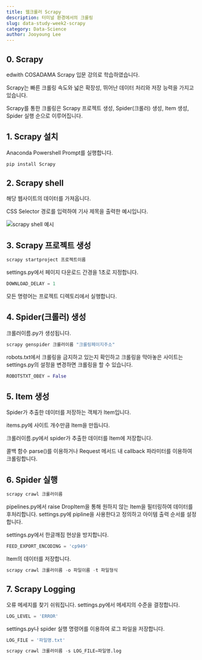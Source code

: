 ```yaml
---
title: 웹크롤러 Scrapy
description: 터미널 환경에서의 크롤링
slug: data-study-week2-scrapy
category: Data-Science
author: Jooyoung Lee
---
```


## 0. Scrapy

edwith COSADAMA Scrapy 입문 강의로 학습하였습니다.

Scrapy는 빠른 크롤링 속도와 넓은 확장성, 뛰어난 데이터 처리와 저장 능력을 가지고 있습니다.

Scrapy를 통한 크롤링은 Scrapy 프로젝트 생성, Spider(크롤러) 생성, Item 생성, Spider 실행 순으로 이루어집니다.

## 1. Scrapy 설치

Anaconda Powershell Prompt를 실행합니다.

```python
pip install Scrapy
```

## 2. Scrapy shell

해당 웹사이트의 데이터를 가져옵니다.

CSS Selector 경로를 입력하여 기사 제목을 출력한 예시입니다.

![scrapy shell 예시](/data-study-week2-scrapy/scrapyshell.png)

## 3. Scrapy 프로젝트 생성

```python
scrapy startproject 프로젝트이름
```

settings.py에서 페이지 다운로드 간경을 1초로 지정합니다.

```python
DOWNLOAD_DELAY = 1
```

모든 명령어는 프로젝트 디렉토리에서 실행합니다.

## 4. Spider(크롤러) 생성

크롤러이름.py가 생성됩니다.

```python
scrapy genspider 크롤러이름 "크롤링페이지주소"
```

robots.txt에서 크롤링을 금지하고 있는지 확인하고 크롤링을 막아놓은 사이트는 settings.py의 설정을 변경하면 크롤링을 할 수 있습니다.

```python
ROBOTSTXT_OBEY = False
```

## 5. Item 생성

Spider가 추출한 데이터를 저장하는 객체가 Item입니다.

items.py에 사이트 개수만큼 Item을 만듭니다.

크롤러이름.py에서 spider가 추출한 데이터를 Item에 저장합니다.

콜백 함수 parse()를 이용하거나 Request 메서드 내 callback 파라미터를 이용하여 크롤링합니다.

## 6. Spider 실행

```python
scrapy crawl 크롤러이름
```

pipelines.py에서 raise DropItem을 통해 원하지 않는 Item을 필터링하여 데이터를 후처리합니다. settings.py에 pipline을 사용한다고 정의하고 아이템 출력 순서를 설정합니다.

settings.py에서 한글깨짐 현상을 방지합니다.

```python
FEED_EXPORT_ENCODING = 'cp949'
```

Item의 데이터를 저장합니다.

```python
scrapy crawl 크롤러이름 -o 파일이름 -t 파일형식
```

## 7. Scrapy Logging

오류 메세지를 찾기 쉬워집니다. settings.py에서 메세지의 수준을 결정합니다.

```python
LOG_LEVEL = 'ERROR'
```

settings.py나 spider 실행 명령어를 이용하여 로그 파일을 저장합니다.

```python
LOG_FILE = '파일명.txt'
```

```python
scrapy crawl 크롤러이름 -s LOG_FILE=파일명.log
```
